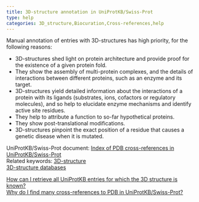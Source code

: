 ```yaml
---
title: 3D-structure annotation in UniProtKB/Swiss-Prot
type: help
categories: 3D_structure,Biocuration,Cross-references,help
---
```


Manual annotation of entries with 3D-structures has high priority, for the following reasons:

-   3D-structures shed light on protein architecture and provide proof for the existence of a given protein fold.
-   They show the assembly of multi-protein complexes, and the details of interactions between different proteins, such as an enzyme and its target.
-   3D-structures yield detailed information about the interactions of a protein with its ligands (substrates, ions, cofactors or regulatory molecules), and so help to elucidate enzyme mechanisms and identify active site residues.
-   They help to attribute a function to so-far hypothetical proteins.
-   They show post-translational modifications.
-   3D-structures pinpoint the exact position of a residue that causes a genetic disease when it is mutated.

UniProtKB/Swiss-Prot document: [Index of PDB cross-references in UniProtKB/Swiss-Prot](https://ftp.uniprot.org/pub/databases/uniprot/current_release/knowledgebase/complete/docs/pdbtosp)  
Related keywords: [3D-structure](https://www.uniprot.org/keywords/KW-0002)  
[3D-structure databases](https://www.uniprot.org/database/?query=category_str:%223D+structure+databases%22)

[How can I retrieve all UniProtKB entries for which the 3D structure is known?](https://www.uniprot.org/help/retrieve_3d)  
[Why do I find many cross-references to PDB in UniProtKB/Swiss-Prot?](https://www.uniprot.org/help/multiple_pdb_xrefs)
